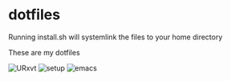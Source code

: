 # dotfiles

Running install.sh will systemlink the files to your home directory 

These are my dotfiles

![URxvt](https://bot.gyazo.com/2ea36202cae500ec455260bac39964cf.png)
![setup](https://i.gyazo.com/b0b357566c2dd228261cbfa38cc512b2.png)
![emacs](https://i.gyazo.com/06430f547f1fa14b5f8c70cb04261f7d.png)
